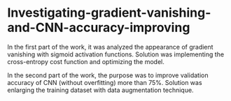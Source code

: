 # Investigating-gradient-vanishing-and-CNN-accuracy-improving

In the first part of the work, it was analyzed the appearance of gradient vanishing with sigmoid activation functions. Solution was implementing the cross-entropy cost function and optimizing the model.

In the second part of the work, the purpose was to improve validation accuracy of CNN (without overfitting) more than 75%. Solution was enlarging the training dataset with data augmentation technique. 
